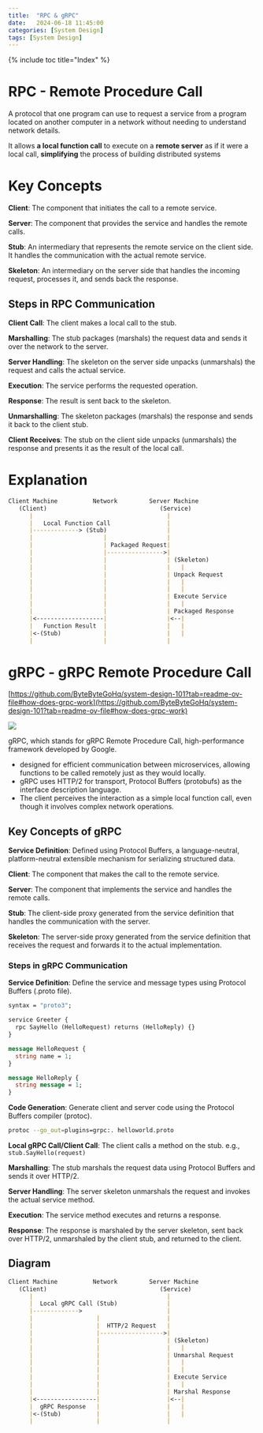 ```yaml
---
title:  "RPC & gRPC"
date:   2024-06-18 11:45:00
categories: [System Design]
tags: [System Design]
---
```

{% include toc title="Index" %}

# RPC - Remote Procedure Call

A protocol that one program can use to request a service from a program located on another computer 
in a network without needing to understand network details. 

It allows **a local function call** to execute on a **remote server** as if it were a local call, **simplifying** the process of building distributed systems

# Key Concepts
**Client**: The component that initiates the call to a remote service.

**Server**: The component that provides the service and handles the remote calls.

**Stub**: An intermediary that represents the remote service on the client side. It handles the communication with the actual remote service.

**Skeleton**: An intermediary on the server side that handles the incoming request, processes it, and sends back the response.

## Steps in RPC Communication
**Client Call**: The client makes a local call to the stub.

**Marshalling**: The stub packages (marshals) the request data and sends it over the network to the server.

**Server Handling**: The skeleton on the server side unpacks (unmarshals) the request and calls the actual service.

**Execution**: The service performs the requested operation.

**Response**: The result is sent back to the skeleton.

**Unmarshalling**: The skeleton packages (marshals) the response and sends it back to the client stub.

**Client Receives**: The stub on the client side unpacks (unmarshals) the response and presents it as the result of the local call.

# Explanation
```markdown
Client Machine          Network         Server Machine
   (Client)                                (Service)
      |                                      |
      |   Local Function Call                |
      |-------------> (Stub)                 |
      |                    |                 |
      |                    | Packaged Request|
      |                    |---------------->|
      |                    |                 | (Skeleton)
      |                    |                 |   |
      |                    |                 | Unpack Request
      |                    |                 |   |
      |                    |                 |   |
      |                    |                 | Execute Service
      |                    |                 |   |
      |                    |                 | Packaged Response
      |<-------------------|                 |<--|
      |   Function Result  |                 |   |
      |<-(Stub)            |                 |   |
      |                    |                 |
```

# gRPC - gRPC Remote Procedure Call

[https://github.com/ByteByteGoHq/system-design-101?tab=readme-ov-file#how-does-grpc-work](https://github.com/ByteByteGoHq/system-design-101?tab=readme-ov-file#how-does-grpc-work)


![](https://www.youtube.com/watch?v=gnchfOojMk4)


gRPC, which stands for gRPC Remote Procedure Call, high-performance framework developed by Google.
- designed for efficient communication between microservices, allowing functions to be called remotely just as they would locally. 
- gRPC uses HTTP/2 for transport, Protocol Buffers (protobufs) as the interface description language.
- The client perceives the interaction as a simple local function call, even though it involves complex network operations.

## Key Concepts of gRPC

**Service Definition**: Defined using Protocol Buffers, a language-neutral, platform-neutral extensible mechanism for serializing structured data.

**Client**: The component that makes the call to the remote service.

**Server**: The component that implements the service and handles the remote calls.

**Stub**: The client-side proxy generated from the service definition that handles the communication with the server.

**Skeleton**: The server-side proxy generated from the service definition that receives the request and forwards it to the actual implementation.

### Steps in gRPC Communication

**Service Definition**: Define the service and message types using Protocol Buffers (.proto file).
```protobuf
syntax = "proto3";

service Greeter {
  rpc SayHello (HelloRequest) returns (HelloReply) {}
}

message HelloRequest {
  string name = 1;
}

message HelloReply {
  string message = 1;
}
```

**Code Generation**: Generate client and server code using the Protocol Buffers compiler (protoc).
```sh
protoc --go_out=plugins=grpc:. helloworld.proto
```

**Local gRPC Call/Client Call**: The client calls a method on the stub.  e.g., `stub.SayHello(request)`

**Marshalling**: The stub marshals the request data using Protocol Buffers and sends it over HTTP/2.

**Server Handling**: The server skeleton unmarshals the request and invokes the actual service method.

**Execution**: The service method executes and returns a response.

**Response**: The response is marshaled by the server skeleton, sent back over HTTP/2, unmarshaled by the client stub, and returned to the client.

## Diagram

```markdown
Client Machine          Network         Server Machine
   (Client)                                (Service)
      |                                      |
      |  Local gRPC Call (Stub)              |
      |------------->                        |
      |                  |                   |
      |                  |  HTTP/2 Request   |
      |                  |------------------>|
      |                  |                   | (Skeleton)
      |                  |                   |   |
      |                  |                   | Unmarshal Request
      |                  |                   |   |
      |                  |                   |   |
      |                  |                   | Execute Service
      |                  |                   |   |
      |                  |                   | Marshal Response
      |<-----------------|                   |<--|
      |  gRPC Response   |                   |   |
      |<-(Stub)          |                   |   |
      |                  |                   |
```

